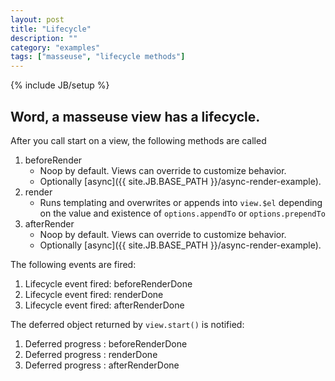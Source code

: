 ```yaml
---
layout: post
title: "Lifecycle"
description: ""
category: "examples"
tags: ["masseuse", "lifecycle methods"]
---
```

{% include JB/setup %}

## Word, a masseuse view has a lifecycle.

After you call start on a view, the following methods are called

1. beforeRender
    * Noop by default. Views can override to customize behavior.
    * Optionally [async]({{ site.JB.BASE_PATH }}/async-render-example). 
1. render
    * Runs templating and overwrites or appends into `view.$el` depending on the value and existence of `options.appendTo` or `options.prependTo`
1. afterRender
    * Noop by default. Views can override to customize behavior. 
    * Optionally [async]({{ site.JB.BASE_PATH }}/async-render-example).
    
The following events are fired:
1. Lifecycle event fired: beforeRenderDone
1. Lifecycle event fired: renderDone
1. Lifecycle event fired: afterRenderDone

The deferred object returned by `view.start()` is notified:
1. Deferred progress : beforeRenderDone
1. Deferred progress : renderDone
1. Deferred progress : afterRenderDone
